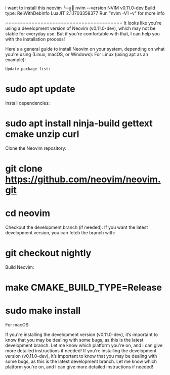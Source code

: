 i want to install this neovim ╰─ nvim --version
NVIM v0.11.0-dev
Build type: RelWithDebInfo
LuaJIT 2.1.1703358377
Run "nvim -V1 -v" for more info

========================================
It looks like you're using a development version of Neovim (v0.11.0-dev), which may not be stable for everyday use. But if you're comfortable with that, I can help you with the installation process!

Here's a general guide to install Neovim on your system, depending on what you're using (Linux, macOS, or Windows):
For Linux (using apt as an example):

    Update package list:

# sudo apt update

Install dependencies:

# sudo apt install ninja-build gettext cmake unzip curl

Clone the Neovim repository:

# git clone https://github.com/neovim/neovim.git

# cd neovim

Checkout the development branch (if needed): If you want the latest development version, you can fetch the branch with:

# git checkout nightly

Build Neovim:

# make CMAKE_BUILD_TYPE=Release

# sudo make install

For macOS:

If you're installing the development version (v0.11.0-dev), it’s important to know that you may be dealing with some bugs, as this is the latest development branch.
Let me know which platform you're on, and I can give more detailed instructions if needed!
If you're installing the development version (v0.11.0-dev), it’s important to know that you may be dealing with some bugs, as this is the latest development branch.
Let me know which platform you're on, and I can give more detailed instructions if needed!
